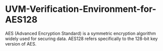 # UVM-Verification-Environment-for-AES128
 AES (Advanced Encryption Standard) is a symmetric encryption algorithm widely used for securing data. AES128 refers specifically to the 128-bit key version of AES.
